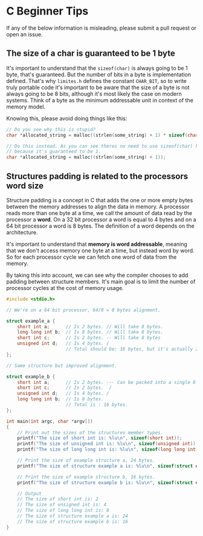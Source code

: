 # C Beginner Tips

If any of the below information is misleading, please submit a pull request or
open an issue.

## The size of a char is guaranteed to be 1 byte

It's important to understand that the `sizeof(char)` is always going to be 1
byte, that's guaranteed. But the number of bits in a byte is implementation
defined. That's why `limites.h` defines the constant `CHAR_BIT`, so to write
truly portable code it's important to be aware that the size of a byte is not
always going to be 8 bits, although it's most likely the case on modern
systems. Think of a byte as the minimum addressable unit in context of the
memory model.

Knowing this, please avoid doing things like this:

```C
// Do you see why this is stupid?
char *allocated_string = malloc((strlen(some_string) + 1) * sizeof(char));

// Do this instead. As you can see theres no need to use sizeof(char) here,
// because it's guaranteed to be 1.
char *allocated_string = malloc((strlen(some_string) + 1));
```

## Structures padding is related to the processors word size

Structure padding is a concept in C that adds the one or more empty bytes
between the memory addresses to align the data in memory. A processor reads
more than one byte at a time, we call the amount of data read by the processor
a **word**. On a 32 bit processor a word is equal to 4 bytes and on a 64 bit
processor a word is 8 bytes. The definition of a word depends on the
architecture.

It's important to understand that **memory is word addressable**, meaning that
we don't access memory one byte at a time, but instead word by word. So for each
processor cycle we can fetch one word of data from the memory.

By taking this into account, we can see why the compiler chooses to add padding
between structure members. It's main goal is to limit the number of processor
cycles at the cost of memory usage.

```C
#include <stdio.h>

// We're on a 64 bit processor, 64/8 = 8 bytes alignment.

struct example_a {
    short int a;      // Is 2 bytes. // Will take 8 bytes.
    long long int b;  // Is 8 bytes. // Will take 8 bytes.
    short int c;      // Is 2 bytes. -- Will take 8 bytes
    unsigned int d;   // Is 4 bytes. /
                      // Total should be: 16 bytes, but it's actually 24 bytes.
};

// Same structure but improved alignment.

struct example_b {
    short int a;      // Is 2 bytes. --- Can be packed into a single 8 bytes.
    short int c;      // Is 2 bytes.  /
    unsigned int d;   // Is 4 bytes. /
    long long int b;  // Is 8 bytes.
                      // Total is : 16 bytes.
};

int main(int argc, char *argv[])
{
    // Print out the sizes of the structures member types.
    printf("The size of short int is: %lu\n", sizeof(short int));
    printf("The size of unsigned int is: %lu\n", sizeof(unsigned int));
    printf("The size of long long int is: %lu\n", sizeof(long long int));

    // Print the size of example structure a, 24 bytes.
    printf("The size of structure example a is: %lu\n", sizeof(struct example_a));

    // Print the size of example structure b, 16 bytes.
    printf("The size of structure example b is: %lu\n", sizeof(struct example_b));

    // Output
    // The size of short int is: 2
    // The size of unsigned int is: 4
    // The size of long long int is: 8
    // The size of structure example a is: 24
    // The size of structure example b is: 16
}
```
